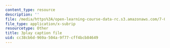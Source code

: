 ```yaml
---
content_type: resource
description: ''
file: /media/https%3A/open-learning-course-data-rc.s3.amazonaws.com/7-01sc-fundamentals-of-biology-fall-2011/cc38cb6d969a504a9f77cff4bcb84649_OK7_ReXhVaQ.vtt
file_type: application/x-subrip
resourcetype: Other
title: 3play caption file
uid: cc38cb6d-969a-504a-9f77-cff4bcb84649
---
```

